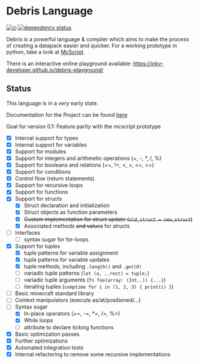 # Debris Language
[![ci](https://github.com/Inky-developer/debris/workflows/ci/badge.svg)](https://github.com/Inky-developer/debris/actions)
[![dependency status](https://deps.rs/repo/github/Inky-developer/debris/status.svg)](https://deps.rs/repo/github/Inky-developer/debris)

Debris is a powerful language & compiler which aims to make the process of creating a datapack easier and quicker.
For a working prototype in python, take a look at [McScript](https://github.com/Inky-developer/mcscript).

There is an interactive online playground available: https://inky-developer.github.io/debris-playground/

## Status
This language is in a *very* early state. 

Documentation for the Project can be found [here](https://inky-developer.github.io/debris/debris_lang/)

Goal for version 0.1: Feature parity with the mcscript prototype
  - [x] Internal support for types
  - [x] Internal support for variables
  - [x] Support for modules
  - [x] Support for integers and arithmetic operations (+, -, *, /, %)
  - [x] Support for booleans and relations (==, !=, <, >, <=, >=)
  - [x] Support for conditions
  - [x] Control flow (return statements)
  - [x] Support for recursive loops
  - [x] Support for functions
  - [x] Support for structs
      - [x] Struct declaration and initialization
      - [x] Struct objects as function parameters
      - [x] ~~Custom implementation for struct update (`old_struct = new_struct`)~~
      - [x] Associated methods ~~and values~~ for structs
  - [ ] Interfaces
    - [ ] syntax sugar for for-loops
  - [x] Support for tuples
    - [x] tuple patterns for variable assignment
    - [x] tuple patterns for variable updates
    - [x] tuple methods, including `.length()` and `.get(0)`
    - [ ] variadic tuple patterns (`let (a, ..rest) = tuple;`)
    - [ ] variadic tuple arguments (`fn foo(array: (Int..)) {...}`)
    - [ ] iterating tuples (`comptime for i in (1, 2, 3) { print(i) }`)
  - [ ] Basic minecraft standard library
  - [ ] Context manipulators (execute as/at/positioned/...)
  - [ ] Syntax sugar
    - [x] In-place operators (+=, -=, *=, /=, %=)
    - [x] While loops
    - [ ] attribute to declare ticking functions
  - [x] Basic optimization passes
  - [x] Further optimizations 
  - [x] Automated integration tests
  - [x] Internal refactoring to remove some recursive implementations
